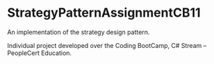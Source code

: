# StrategyPatternAssignmentCB11

An implementation of the strategy design pattern.

Individual project developed over the Coding BootCamp, C# Stream – PeopleCert Education.
